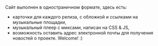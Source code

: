 Сайт выполнен в одностраничном формате, здесь есть:
- карточки для каждого релиза, с обложкой и ссылками на музыкальные площадки, 
- музыкальный плеер с миксами, написан на CSS & JS, 
- возможность оставить адрес электронной почты для получения новостей о проекте. 
Welcome! :)
